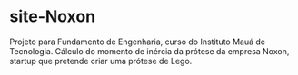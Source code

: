 # site-Noxon
Projeto para Fundamento de Engenharia, curso do Instituto Mauá de Tecnologia.
Cálculo do momento de inércia da prótese da empresa Noxon, startup que pretende criar uma prótese de Lego.
